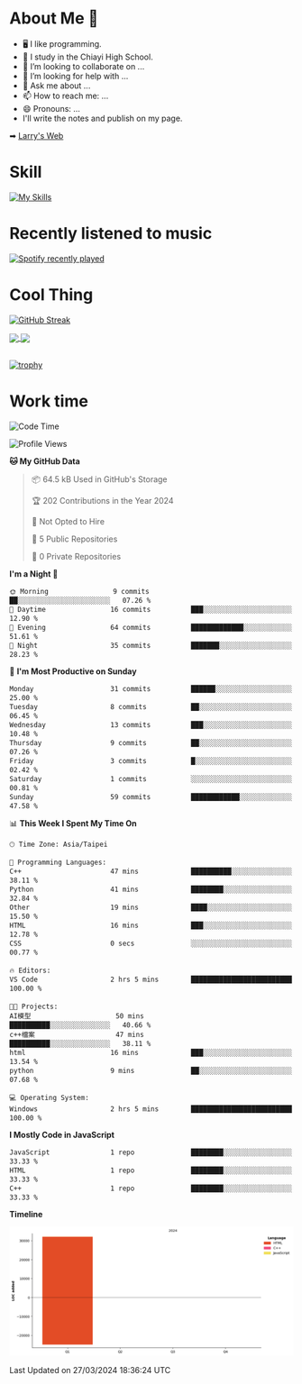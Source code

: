 # About Me 👋

- 🖥  I like programming.
- 🏫 I study in the Chiayi High School.
- 👯 I’m looking to collaborate on ...
- 🤔 I’m looking for help with ...
- 💬 Ask me about ...
- 📫 How to reach me: ...
- 😄 Pronouns: ...
- I'll write the notes and publish on my page.

➡︎ [Larry's Web](https://larryeng.github.io/)

# Skill
[![My Skills](https://skillicons.dev/icons?i=blender,arduino,vscode,visualstudio,pr,github,git,c,cpp,py,html,css,js)](https://skillicons.dev)
# Recently listened to music

[![Spotify recently played](https://spotify-recently-played-readme.vercel.app/api?user=31mqyfrlvkyusmaxegq4pvoow5we)](https://open.spotify.com/user/31mqyfrlvkyusmaxegq4pvoow5we)

# Cool Thing

[![GitHub Streak](https://streak-stats.demolab.com/?user=Larryeng&theme=holi-theme)](https://git.io/streak-stats)

<a href="https://github.com/anuraghazra/github-readme-stats">
  <img height=200 align="center" src="https://github-readme-stats.vercel.app/api?username=Larryeng&theme=github_dark&rank_icon=github" />
</a>
<a href="https://github.com/anuraghazra/convoychat">
  <img height=200 align="center" src="https://github-readme-stats.vercel.app/api/top-langs?username=Larryeng&layout=compact&langs_count=8&card_width=320&theme=github_dark" />
</a>

<br>

<br>

[![trophy](https://github-profile-trophy.vercel.app/?username=Larryeng&theme=darkhub)](https://github.com/ryo-ma/github-profile-trophy)
# Work time
<!--START_SECTION:waka-->
![Code Time](http://img.shields.io/badge/Code%20Time-119%20hrs%202%20mins-blue)

![Profile Views](http://img.shields.io/badge/Profile%20Views-0-blue)

**🐱 My GitHub Data** 

> 📦 64.5 kB Used in GitHub's Storage 
 > 
> 🏆 202 Contributions in the Year 2024
 > 
> 🚫 Not Opted to Hire
 > 
> 📜 5 Public Repositories 
 > 
> 🔑 0 Private Repositories 
 > 
**I'm a Night 🦉** 

```text
🌞 Morning                9 commits           ██░░░░░░░░░░░░░░░░░░░░░░░   07.26 % 
🌆 Daytime                16 commits          ███░░░░░░░░░░░░░░░░░░░░░░   12.90 % 
🌃 Evening                64 commits          █████████████░░░░░░░░░░░░   51.61 % 
🌙 Night                  35 commits          ███████░░░░░░░░░░░░░░░░░░   28.23 % 
```
📅 **I'm Most Productive on Sunday** 

```text
Monday                   31 commits          ██████░░░░░░░░░░░░░░░░░░░   25.00 % 
Tuesday                  8 commits           ██░░░░░░░░░░░░░░░░░░░░░░░   06.45 % 
Wednesday                13 commits          ███░░░░░░░░░░░░░░░░░░░░░░   10.48 % 
Thursday                 9 commits           ██░░░░░░░░░░░░░░░░░░░░░░░   07.26 % 
Friday                   3 commits           █░░░░░░░░░░░░░░░░░░░░░░░░   02.42 % 
Saturday                 1 commits           ░░░░░░░░░░░░░░░░░░░░░░░░░   00.81 % 
Sunday                   59 commits          ████████████░░░░░░░░░░░░░   47.58 % 
```


📊 **This Week I Spent My Time On** 

```text
🕑︎ Time Zone: Asia/Taipei

💬 Programming Languages: 
C++                      47 mins             ██████████░░░░░░░░░░░░░░░   38.11 % 
Python                   41 mins             ████████░░░░░░░░░░░░░░░░░   32.84 % 
Other                    19 mins             ████░░░░░░░░░░░░░░░░░░░░░   15.50 % 
HTML                     16 mins             ███░░░░░░░░░░░░░░░░░░░░░░   12.78 % 
CSS                      0 secs              ░░░░░░░░░░░░░░░░░░░░░░░░░   00.77 % 

🔥 Editors: 
VS Code                  2 hrs 5 mins        █████████████████████████   100.00 % 

🐱‍💻 Projects: 
AI模型                     50 mins             ██████████░░░░░░░░░░░░░░░   40.66 % 
c++檔案                    47 mins             ██████████░░░░░░░░░░░░░░░   38.11 % 
html                     16 mins             ███░░░░░░░░░░░░░░░░░░░░░░   13.54 % 
python                   9 mins              ██░░░░░░░░░░░░░░░░░░░░░░░   07.68 % 

💻 Operating System: 
Windows                  2 hrs 5 mins        █████████████████████████   100.00 % 
```

**I Mostly Code in JavaScript** 

```text
JavaScript               1 repo              ████████░░░░░░░░░░░░░░░░░   33.33 % 
HTML                     1 repo              ████████░░░░░░░░░░░░░░░░░   33.33 % 
C++                      1 repo              ████████░░░░░░░░░░░░░░░░░   33.33 % 
```



**Timeline**

![Lines of Code chart](https://raw.githubusercontent.com/Larryeng/Larryeng/main/assets/bar_graph.png)


 Last Updated on 27/03/2024 18:36:24 UTC
<!--END_SECTION:waka-->
